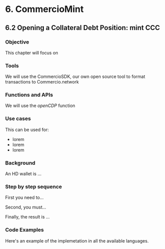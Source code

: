 # 6. CommercioMint

## 6.2 Opening a Collateral Debt Position: mint CCC

### Objective

This chapter will focus on

### Tools

We will use the CommercioSDK, our own open source tool to format transactions to Commercio.network

### Functions and APIs

We will use the _openCDP_ function

### Use cases

This can be used for:

* lorem
* lorem
* lorem


###  Background

An HD wallet is ...

### Step by step sequence

First you need to...

Second, you must...

Finally, the result is ...

### Code Examples

Here's an example of the implemetation in all the available languages.
